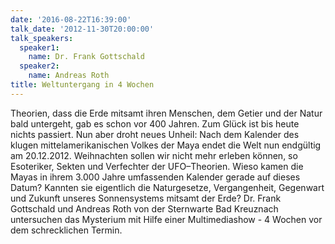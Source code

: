```yaml
---
date: '2016-08-22T16:39:00'
talk_date: '2012-11-30T20:00:00'
talk_speakers:
  speaker1:
    name: Dr. Frank Gottschald
  speaker2:
    name: Andreas Roth
title: Weltuntergang in 4 Wochen
---
```

Theorien, dass die Erde mitsamt ihren Menschen, dem Getier und der Natur bald untergeht, gab es schon vor 400 Jahren. Zum Glück ist bis heute nichts passiert. Nun aber droht neues Unheil: Nach dem Kalender des klugen mittelamerikanischen Volkes der Maya endet die Welt nun endgültig am 20.12.2012. Weihnachten sollen wir nicht mehr erleben können, so Esoteriker, Sekten und Verfechter der UFO–Theorien. Wieso kamen die Mayas in ihrem 3.000 Jahre umfassenden Kalender gerade auf dieses Datum? Kannten sie eigentlich die Naturgesetze, Vergangenheit, Gegenwart und Zukunft unseres Sonnensystems mitsamt der Erde? 
Dr. Frank Gottschald und Andreas Roth von der Sternwarte Bad Kreuznach untersuchen das Mysterium mit Hilfe einer Multimediashow - 4 Wochen vor dem schrecklichen Termin.